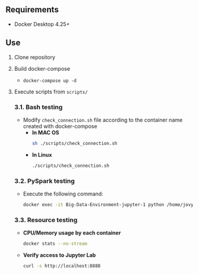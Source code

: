 ## Requirements
- Docker Desktop 4.25+

## Use
1. Clone repository  
2. Build docker-compose  
    - `docker-compose up -d`  
3. Execute scripts from `scripts/`  

    ### 3.1. Bash testing  
   - Modify `check_connection.sh` file according to the container name created with docker-compose  
     - **In MAC OS**  
       ```sh
       sh ./scripts/check_connection.sh
       ```  
     - **In Linux**  
       ```sh
       ./scripts/check_connection.sh
       ```

    ### 3.2. PySpark testing  
   - Execute the following command:  
     ```sh
     docker exec -it Big-Data-Environment-jupyter-1 python /home/jovyan/work/test_spark.py
     ```

    ### 3.3. Resource testing  
   - **CPU/Memory usage by each container**  
     ```sh
     docker stats --no-stream
     ```  
   - **Verify access to Jupyter Lab**  
     ```sh
     curl -s http://localhost:8888
     ```
